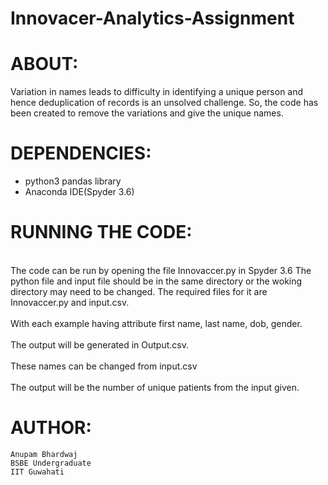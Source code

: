 # Innovacer-Analytics-Assignment
# ABOUT:

Variation in names leads to difficulty in identifying a unique person and hence deduplication of records is an unsolved challenge. So, the code has been created to remove the variations and give the unique names. 



# DEPENDENCIES: 

- python3 pandas library
- Anaconda IDE(Spyder 3.6)



# RUNNING THE CODE:
<br>The code can be run by opening the file Innovaccer.py in Spyder 3.6 
The python file and input file should be in the same directory or the woking directory may need to be changed.
The required files for it are Innovaccer.py and input.csv. <br/>
<br>With each example having attribute first name, last name, dob, gender.<br/>
<br>The output will be generated in Output.csv.<br/>
<br>These names can be changed from input.csv<br/>
<br>The output will be the number of unique patients from the input given. <br/>

# AUTHOR:
	Anupam Bhardwaj
	BSBE Undergraduate
	IIT Guwahati
